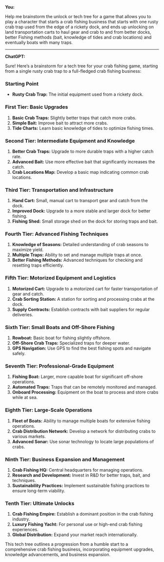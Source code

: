 **You:**

Help me brainstorm the unlock or tech tree for a game that allows you to play a character that starts a crab fishing business that starts with one rusty crab trap used from the edge of a rickety dock, and ends up unlocking on land transportation carts to haul gear and crab to and from better docks, better Fishing methods (bait, knowledge of tides and crab locations) and eventually boats with many traps.

* * *

**ChatGPT:**

Sure! Here’s a brainstorm for a tech tree for your crab fishing game, starting from a single rusty crab trap to a full-fledged crab fishing business:

### Starting Point

* **Rusty Crab Trap:** The initial equipment used from a rickety dock.

### First Tier: Basic Upgrades

1. **Basic Crab Traps:** Slightly better traps that catch more crabs.
2. **Simple Bait:** Improve bait to attract more crabs.
3. **Tide Charts:** Learn basic knowledge of tides to optimize fishing times.

### Second Tier: Intermediate Equipment and Knowledge

1. **Better Crab Traps:** Upgrade to more durable traps with a higher catch rate.
2. **Advanced Bait:** Use more effective bait that significantly increases the catch.
3. **Crab Locations Map:** Develop a basic map indicating common crab locations.

### Third Tier: Transportation and Infrastructure

1. **Hand Cart:** Small, manual cart to transport gear and catch from the dock.
2. **Improved Dock:** Upgrade to a more stable and larger dock for better fishing.
3. **Fishing Shed:** Small storage shed on the dock for storing traps and bait.

### Fourth Tier: Advanced Fishing Techniques

1. **Knowledge of Seasons:** Detailed understanding of crab seasons to maximize yield.
2. **Multiple Traps:** Ability to set and manage multiple traps at once.
3. **Better Fishing Methods:** Advanced techniques for checking and resetting traps efficiently.

### Fifth Tier: Motorized Equipment and Logistics

1. **Motorized Cart:** Upgrade to a motorized cart for faster transportation of gear and catch.
2. **Crab Sorting Station:** A station for sorting and processing crabs at the dock.
3. **Supply Contracts:** Establish contracts with bait suppliers for regular deliveries.

### Sixth Tier: Small Boats and Off-Shore Fishing

1. **Rowboat:** Basic boat for fishing slightly offshore.
2. **Off-Shore Crab Traps:** Specialized traps for deeper water.
3. **GPS Navigation:** Use GPS to find the best fishing spots and navigate safely.

### Seventh Tier: Professional-Grade Equipment

1. **Fishing Boat:** Larger, more capable boat for significant off-shore operations.
2. **Automated Traps:** Traps that can be remotely monitored and managed.
3. **Onboard Processing:** Equipment on the boat to process and store crabs while at sea.

### Eighth Tier: Large-Scale Operations

1. **Fleet of Boats:** Ability to manage multiple boats for extensive fishing operations.
2. **Crab Distribution Network:** Develop a network for distributing crabs to various markets.
3. **Advanced Sonar:** Use sonar technology to locate large populations of crabs.

### Ninth Tier: Business Expansion and Management

1. **Crab Fishing HQ:** Central headquarters for managing operations.
2. **Research and Development:** Invest in R&D for better traps, bait, and techniques.
3. **Sustainability Practices:** Implement sustainable fishing practices to ensure long-term viability.

### Tenth Tier: Ultimate Unlocks

1. **Crab Fishing Empire:** Establish a dominant position in the crab fishing industry.
2. **Luxury Fishing Yacht:** For personal use or high-end crab fishing experiences.
3. **Global Distribution:** Expand your market reach internationally.

This tech tree outlines a progression from a humble start to a comprehensive crab fishing business, incorporating equipment upgrades, knowledge advancements, and business expansion.
